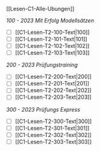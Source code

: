 [[Lesen-C1-Alle-Ubungen]]

*100 - 2023 Mit Erfolg Modellsätzen*
- [ ] [[C1-Lesen-T2-100-Text|100]]
- [ ] [[C1-Lesen-T2-101-Text|101]]
- [ ] [[C1-Lesen-T2-102-Text|102]]
- [ ] [[C1-Lesen-T2-103-Text|103]]

*200 - 2023 Prüfungstraining*
- [ ] [[C1-Lesen-T2-200-Text|200]]
- [ ] [[C1-Lesen-T2-201-Text|201]]
- [ ] [[C1-Lesen-T2-202-Text|202]]
- [ ] [[C1-Lesen-T2-203-Text|203]]

*300 - 2023 Prüfungs Express*
- [ ] [[C1-Lesen-T2-300-Text|300]]
- [ ] [[C1-Lesen-T2-301-Text|301]]
- [ ] [[C1-Lesen-T2-302-Text|302]]
- [ ] [[C1-Lesen-T2-303-Text|303]]
